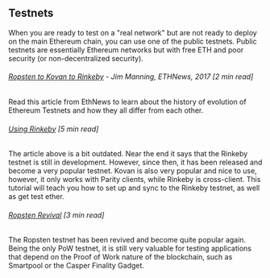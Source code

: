 ## Testnets

When you are ready to test on a "real network" but are not ready to deploy on the main Ethereum chain, you can use one of the public testnets.  Public testnets are essentially Ethereum networks but with free ETH and poor security \(or non-decentralized security\).

###### [Ropsten to Kovan to Rinkeby](https://www.ethnews.com/ropsten-to-kovan-to-rinkeby-ethereums-testnet-troubles)  - Jim Manning, ETHNews, 2017 \[2 min read\]

Read this article from EthNews to learn about the history of evolution of Ethereum Testnets and how they all differ from each other.

###### [Using Rinkeby](https://gist.github.com/cryptogoth/10a98e8078cfd69f7ca892ddbdcf26bc) \[5 min read\]

The article above is a bit outdated.  Near the end it says that the Rinkeby testnet is still in development.  However, since then, it has been released and become a very popular testnet.  Kovan is also very popular and nice to use, however, it only works with Parity clients, while Rinkeby is cross-client.  This tutorial will teach you how to set up and sync to the Rinkeby testnet, as well as get test ether.

###### [Ropsten Revival](https://github.com/ethereum/ropsten/blob/master/revival.md) \[3 min read\]

The Ropsten testnet has been revived and become quite popular again.  Being the only PoW testnet, it is still very valuable for testing applications that depend on the Proof of Work nature of the blockchain, such as Smartpool or the Casper Finality Gadget.

